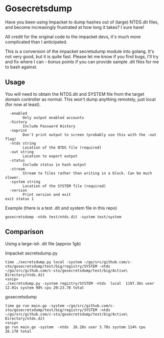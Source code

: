 # Gosecretsdump

Have you been using Impacket to dump hashes out of (large) NTDS.dit files, and become increasingly frustrated at how long it takes? I sure have!

All credit for the original code to the impacket devs, it's much more complicated than I anticipated.

This is a conversion of the impacket secretsdump module into golang. It's not very good, but it is quite fast. Please let me know if you find bugs, I'll try and fix where I can - bonus points if you can provide sample .dit files for me to bash against.

## Usage
You will need to obtain the NTDS.dit and SYSTEM file from the target domain controller as normal. This won't dump anything remotely, just local (for now at least).
```  
  -enabled
        Only output enabled accounts
  -history
        Include Password History
  -noprint
        Don't print output to screen (probably use this with the -out flag)
  -ntds string
        Location of the NTDS file (required)
  -out string
        Location to export output
  -status
        Include status in hash output
  -stream
        Stream to files rather than writing in a block. Can be much slower.
  -system string
        Location of the SYSTEM file (required)
  -version
        Print version and exit
exit status 1
```

Example (there is a test .dit and system file in this repo)

`gosecretsdump -ntds test/ntds.dit -system test/system`

## Comparison
Using a large-ish .dit file (approx 1gb)

Impacket secretsdump.py
```
time ./secretsdump.py local -system ~/go/src/github.com/c-sto/gosecretsdump/test/big/registry/SYSTEM -ntds ~/go/src/github.com/c-sto/gosecretsdump/test/big/Active\ Directory/ntds.dit
<snip>
./secretsdump.py -system registry/SYSTEM -ntds  local  1197.36s user 12.01s system 98% cpu 20:23.78 total
```

gosecretsdump
```
time go run main.go -system ~/go/src/github.com/c-sto/gosecretsdump/test/big/registry/SYSTEM -ntds ~/go/src/github.com/c-sto/gosecretsdump/test/big/Active\ Directory/ntds.dit
<snip>
go run main.go -system  -ntds  26.28s user 3.78s system 114% cpu 26.178 total
```
